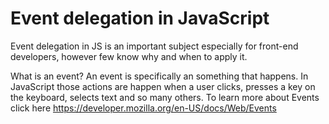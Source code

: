 # Event delegation in JavaScript
Event delegation in JS is an important subject especially for front-end developers, however few know why and when to apply it.

What is an event?
An event is specifically an something that happens.
In JavaScript those actions are happen when a user clicks, presses a key on the keyboard, selects text and so many others. To learn more about Events click here https://developer.mozilla.org/en-US/docs/Web/Events
